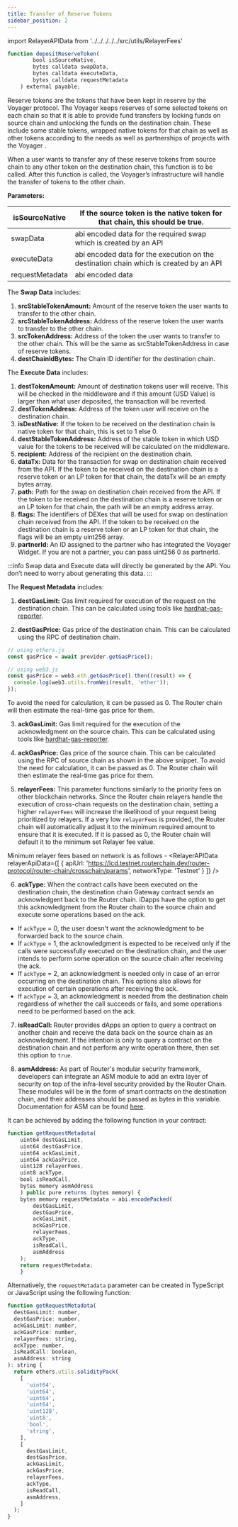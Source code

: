 ```yaml
---
title: Transfer of Reserve Tokens
sidebar_position: 2
---
```

import RelayerAPIData from '../../../../../src/utils/RelayerFees'


```javascript
function depositReserveToken(
        bool isSourceNative,
        bytes calldata swapData,
        bytes calldata executeData,
        bytes calldata requestMetadata
    ) external payable;
```

Reserve tokens are the tokens that have been kept in reserve by the Voyager protocol. The Voyager keeps reserves of some selected tokens on each chain so that it is able to provide fund transfers by locking funds on source chain and unlocking the funds on the destination chain. These include some stable tokens, wrapped native tokens for that chain as well as other tokens according to the needs as well as partnerships of projects with the Voyager .

When a user wants to transfer any of these reserve tokens from source chain to any other token on the destination chain, this function is to be called. After this function is called, the Voyager’s infrastructure will handle the transfer of tokens to the other chain.

**Parameters:**

| isSourceNative  | If the source token is the native token for that chain, this should be true.           |
| --------------- | -------------------------------------------------------------------------------------- |
| swapData        | abi encoded data for the required swap which is created by an API                      |
| executeData     | abi encoded data for the execution on the destination chain which is created by an API |
| requestMetadata | abi encoded data                                                                       |

The **Swap Data** includes:

1. **srcStableTokenAmount:** Amount of the reserve token the user wants to transfer to the other chain.
2. **srcStableTokenAddress:** Address of the reserve token the user wants to transfer to the other chain.
3. **srcTokenAddress:** Address of the token the user wants to transfer to the other chain. This will be the same as srcStableTokenAddress in case of reserve tokens.
4. **destChainIdBytes:** The Chain ID identifier for the destination chain.

The **Execute Data** includes:

1. **destTokenAmount:** Amount of destination tokens user will receive. This will be checked in the middleware and if this amount (USD Value) is larger than what user deposited, the transaction will be reverted.
2. **destTokenAddress:** Address of the token user will receive on the destination chain.
3. **isDestNative:** If the token to be received on the destination chain is native token for that chain, this is set to 1 else 0.
4. **destStableTokenAddress:** Address of the stable token in which USD value for the tokens to be received will be calculated on the middleware.
5. **recipient:** Address of the recipient on the destination chain.
6. **dataTx:** Data for the transaction for swap on destination chain received from the API. If the token to be received on the destination chain is a reserve token or an LP token for that chain, the dataTx will be an empty bytes array.
7. **path:** Path for the swap on destination chain received from the API. If the token to be received on the destination chain is a reserve token or an LP token for that chain, the path will be an empty address array.
8. **flags:** The identifiers of DEXes that will be used for swap on destination chain received from the API. If the token to be received on the destination chain is a reserve token or an LP token for that chain, the flags will be an empty uint256 array.
9. **partnerId:** An ID assigned to the partner who has integrated the Voyager Widget. If you are not a partner, you can pass uint256 0 as partnerId.

:::info
Swap data and Execute data will directly be generated by the API. You don’t need to worry about generating this data.
:::

The **Request Metadata** includes:

1. **destGasLimit:** Gas limit required for execution of the request on the destination chain. This can be calculated using tools like [hardhat-gas-reporter](https://www.npmjs.com/package/hardhat-gas-reporter).

2. **destGasPrice:** Gas price of the destination chain. This can be calculated using the RPC of destination chain.

```jsx
// using ethers.js
const gasPrice = await provider.getGasPrice();

// using web3.js
const gasPrice = web3.eth.getGasPrice().then((result) => {
  console.log(web3.utils.fromWei(result, 'ether'));
});
```

To avoid the need for calculation, it can be passed as 0. The Router chain will then estimate the real-time gas price for them.

3. **ackGasLimit:** Gas limit required for the execution of the acknowledgment on the source chain. This can be calculated using tools like [hardhat-gas-reporter](https://www.npmjs.com/package/hardhat-gas-reporter).

4. **ackGasPrice:** Gas price of the source chain. This can be calculated using the RPC of source chain as shown in the above snippet. To avoid the need for calculation, it can be passed as 0. The Router chain will then estimate the real-time gas price for them.

5. **relayerFees:** This parameter functions similarly to the priority fees on other blockchain networks. Since the Router chain relayers handle the execution of cross-chain requests on the destination chain, setting a higher `relayerFees` will increase the likelihood of your request being prioritized by relayers. If a very low `relayerFees` is provided, the Router chain will automatically adjust it to the minimum required amount to ensure that it is executed. If it is passed as 0, the Router chain will default it to the minimum set Relayer fee value.

  Minimum relayer fees based on network is as follows -
  <RelayerAPIData
    relayerApiData={[
      { apiUrl: 'https://lcd.testnet.routerchain.dev/router-protocol/router-chain/crosschain/params', networkType: 'Testnet' }
    ]}
  />
  <p style={{ marginBottom: '30px' }}></p>


6. **ackType:** When the contract calls have been executed on the destination chain, the destination chain Gateway contract sends an acknowledgent back to the Router chain. iDapps have the option to get this acknowledgment from the Router chain to the source chain and execute some operations based on the ack.

- If `ackType` = 0, the user doesn't want the acknowledgment to be forwarded back to the source chain.
- If `ackType` = 1, the acknowledgment is expected to be received only if the calls were successfully executed on the destination chain, and the user intends to perform some operation on the source chain after receiving the ack.
- If `ackType` = 2, an acknowledgment is needed only in case of an error occurring on the destination chain. This options also allows for execution of certain operations after receiving the ack.
- If `ackType` = 3, an acknowledgment is needed from the destination chain regardless of whether the call succeeds or fails, and some operations need to be performed based on the ack.

7. **isReadCall:** Router provides dApps an option to query a contract on another chain and receive the data back on the source chain as an acknowledgment. If the intention is only to query a contract on the destination chain and not perform any write operation there, then set this option to `true`.

8. **asmAddress:** As part of Router's modular security framework, developers can integrate an ASM module to add an extra layer of security on top of the infra-level security provided by the Router Chain. These modules will be in the form of smart contracts on the destination chain, and their addresses should be passed as bytes in this variable. Documentation for ASM can be found [here](../../message-transfer-via-crosstalk/key-concepts/additional-security-modules.md).

It can be achieved by adding the following function in your contract:

```javascript
function getRequestMetadata(
    uint64 destGasLimit,
    uint64 destGasPrice,
    uint64 ackGasLimit,
    uint64 ackGasPrice,
    uint128 relayerFees,
    uint8 ackType,
    bool isReadCall,
    bytes memory asmAddress
    ) public pure returns (bytes memory) {
    bytes memory requestMetadata = abi.encodePacked(
        destGasLimit,
        destGasPrice,
        ackGasLimit,
        ackGasPrice,
        relayerFees,
        ackType,
        isReadCall,
        asmAddress
    );
    return requestMetadata;
    }
```

Alternatively, the `requestMetadata` parameter can be created in TypeScript or JavaScript using the following function:

```javascript
function getRequestMetadata(
  destGasLimit: number,
  destGasPrice: number,
  ackGasLimit: number,
  ackGasPrice: number,
  relayerFees: string,
  ackType: number,
  isReadCall: boolean,
  asmAddress: string
): string {
  return ethers.utils.solidityPack(
    [
      'uint64',
      'uint64',
      'uint64',
      'uint64',
      'uint128',
      'uint8',
      'bool',
      'string',
    ],
    [
      destGasLimit,
      destGasPrice,
      ackGasLimit,
      ackGasPrice,
      relayerFees,
      ackType,
      isReadCall,
      asmAddress,
    ]
  );
}
```
